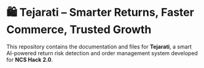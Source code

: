 # 🛍️ Tejarati – Smarter Returns, Faster Commerce, Trusted Growth

This repository contains the documentation and files for **Tejarati**, a smart AI-powered return risk detection and order management system developed for **NCS Hack 2.0**.


